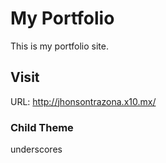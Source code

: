 # My Portfolio
This is my portfolio site.

## Visit
URL: http://jhonsontrazona.x10.mx/

### Child Theme
underscores